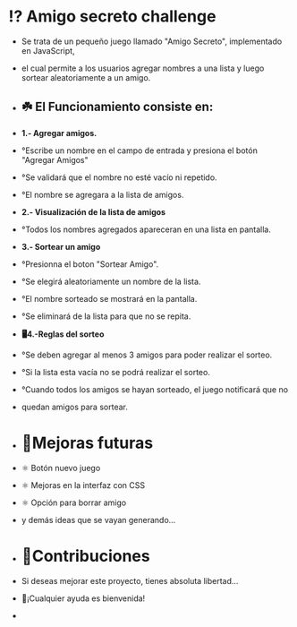 # ⁉️ Amigo secreto challenge

+ Se trata de un pequeño juego llamado "Amigo Secreto", implementado en JavaScript,
+ el cual permite a los usuarios agregar nombres a una lista y luego sortear aleatoriamente
a un amigo. 

+ ## ☘️   **El Funcionamiento consiste en:**
+  **1.- Agregar amigos.**
+   °Escribe un nombre en el campo de entrada y presiona el botón "Agregar Amigos"
+   °Se validará que el nombre no esté vacío ni repetido.
+   °El nombre se agregara a la lista de amigos.
+ **2.- Visualización de la lista de amigos**
+   °Todos los nombres agregados apareceran en una lista en pantalla.
+  **3.- Sortear un amigo**
+    °Presionna el boton "Sortear Amigo".
+    °Se elegirá aleatoriamente un nombre de la lista.
+    °El nombre sorteado se mostrará en la pantalla.
+    °Se eliminará de la lista para que no se repita.

+  **🖥️4.-Reglas del sorteo**
+   °Se deben agregar al menos 3 amigos para poder realizar el sorteo.
+   °Si la lista esta vacía no se podrá realizar el sorteo.
+   °Cuando todos los amigos se hayan sorteado, el juego notificará que no
+   quedan amigos para sortear.

+   # 🧠Mejoras futuras
+   ⚛️ Botón nuevo juego
+   ⚛️ Mejoras en la interfaz con CSS
+   ⚛️ Opción para borrar amigo
+   y demás ideas que se vayan generando...

+   # 📢Contribuciones
+   Si deseas mejorar este proyecto, tienes absoluta libertad...
+   🤙¡Cualquier ayuda es bienvenida!
+   
 


